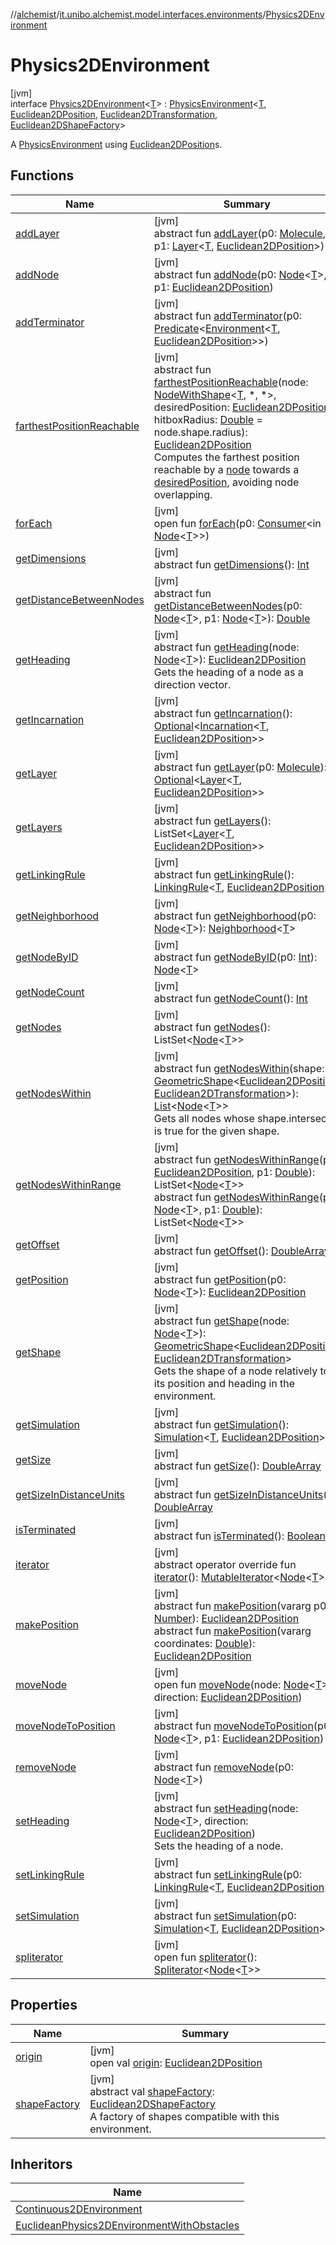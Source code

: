 //[alchemist](../../../index.md)/[it.unibo.alchemist.model.interfaces.environments](../index.md)/[Physics2DEnvironment](index.md)

# Physics2DEnvironment

[jvm]\
interface [Physics2DEnvironment](index.md)<[T](index.md)> : [PhysicsEnvironment](../-physics-environment/index.md)<[T](index.md), [Euclidean2DPosition](../../it.unibo.alchemist.model.implementations.positions/-euclidean2-d-position/index.md), [Euclidean2DTransformation](../../it.unibo.alchemist.model.interfaces.geometry.euclidean2d/-euclidean2-d-transformation/index.md), [Euclidean2DShapeFactory](../../it.unibo.alchemist.model.interfaces.geometry.euclidean2d/-euclidean2-d-shape-factory/index.md)> 

A [PhysicsEnvironment](../-physics-environment/index.md) using [Euclidean2DPosition](../../it.unibo.alchemist.model.implementations.positions/-euclidean2-d-position/index.md)s.

## Functions

| Name | Summary |
|---|---|
| [addLayer](index.md#806138134%2FFunctions%2F-267951372) | [jvm]<br>abstract fun [addLayer](index.md#806138134%2FFunctions%2F-267951372)(p0: [Molecule](../../it.unibo.alchemist.model.interfaces/-molecule/index.md), p1: [Layer](../../it.unibo.alchemist.model.interfaces/-layer/index.md)<[T](index.md), [Euclidean2DPosition](../../it.unibo.alchemist.model.implementations.positions/-euclidean2-d-position/index.md)>) |
| [addNode](index.md#1375163507%2FFunctions%2F-267951372) | [jvm]<br>abstract fun [addNode](index.md#1375163507%2FFunctions%2F-267951372)(p0: [Node](../../it.unibo.alchemist.model.interfaces/-node/index.md)<[T](index.md)>, p1: [Euclidean2DPosition](../../it.unibo.alchemist.model.implementations.positions/-euclidean2-d-position/index.md)) |
| [addTerminator](index.md#672173749%2FFunctions%2F-267951372) | [jvm]<br>abstract fun [addTerminator](index.md#672173749%2FFunctions%2F-267951372)(p0: [Predicate](https://docs.oracle.com/javase/8/docs/api/java/util/function/Predicate.html)<[Environment](../../it.unibo.alchemist.model.interfaces/-environment/index.md)<[T](index.md), [Euclidean2DPosition](../../it.unibo.alchemist.model.implementations.positions/-euclidean2-d-position/index.md)>>) |
| [farthestPositionReachable](index.md#-1717437435%2FFunctions%2F-267951372) | [jvm]<br>abstract fun [farthestPositionReachable](index.md#-1717437435%2FFunctions%2F-267951372)(node: [NodeWithShape](../../it.unibo.alchemist.model.interfaces.nodes/-node-with-shape/index.md)<[T](index.md), *, *>, desiredPosition: [Euclidean2DPosition](../../it.unibo.alchemist.model.implementations.positions/-euclidean2-d-position/index.md), hitboxRadius: [Double](https://kotlinlang.org/api/latest/jvm/stdlib/kotlin/-double/index.html) = node.shape.radius): [Euclidean2DPosition](../../it.unibo.alchemist.model.implementations.positions/-euclidean2-d-position/index.md)<br>Computes the farthest position reachable by a [node](index.md#-1717437435%2FFunctions%2F-267951372) towards a [desiredPosition](index.md#-1717437435%2FFunctions%2F-267951372), avoiding node overlapping. |
| [forEach](../../it.unibo.alchemist.model.implementations.neighborhoods/-simple-neighborhood/index.md#1379299152%2FFunctions%2F-267951372) | [jvm]<br>open fun [forEach](../../it.unibo.alchemist.model.implementations.neighborhoods/-simple-neighborhood/index.md#1379299152%2FFunctions%2F-267951372)(p0: [Consumer](https://docs.oracle.com/javase/8/docs/api/java/util/function/Consumer.html)<in [Node](../../it.unibo.alchemist.model.interfaces/-node/index.md)<[T](index.md)>>) |
| [getDimensions](../../it.unibo.alchemist.model.interfaces/-environment/get-dimensions.md) | [jvm]<br>abstract fun [getDimensions](../../it.unibo.alchemist.model.interfaces/-environment/get-dimensions.md)(): [Int](https://kotlinlang.org/api/latest/jvm/stdlib/kotlin/-int/index.html) |
| [getDistanceBetweenNodes](../-physics-environment-with-graph/index.md#1545521498%2FFunctions%2F-267951372) | [jvm]<br>abstract fun [getDistanceBetweenNodes](../-physics-environment-with-graph/index.md#1545521498%2FFunctions%2F-267951372)(p0: [Node](../../it.unibo.alchemist.model.interfaces/-node/index.md)<[T](index.md)>, p1: [Node](../../it.unibo.alchemist.model.interfaces/-node/index.md)<[T](index.md)>): [Double](https://kotlinlang.org/api/latest/jvm/stdlib/kotlin/-double/index.html) |
| [getHeading](../-physics-environment/get-heading.md) | [jvm]<br>abstract fun [getHeading](../-physics-environment/get-heading.md)(node: [Node](../../it.unibo.alchemist.model.interfaces/-node/index.md)<[T](index.md)>): [Euclidean2DPosition](../../it.unibo.alchemist.model.implementations.positions/-euclidean2-d-position/index.md)<br>Gets the heading of a node as a direction vector. |
| [getIncarnation](../../it.unibo.alchemist.model.interfaces/-environment/get-incarnation.md) | [jvm]<br>abstract fun [getIncarnation](../../it.unibo.alchemist.model.interfaces/-environment/get-incarnation.md)(): [Optional](https://docs.oracle.com/javase/8/docs/api/java/util/Optional.html)<[Incarnation](../../it.unibo.alchemist.model.interfaces/-incarnation/index.md)<[T](index.md), [Euclidean2DPosition](../../it.unibo.alchemist.model.implementations.positions/-euclidean2-d-position/index.md)>> |
| [getLayer](../-physics-environment-with-graph/index.md#-1122345695%2FFunctions%2F-267951372) | [jvm]<br>abstract fun [getLayer](../-physics-environment-with-graph/index.md#-1122345695%2FFunctions%2F-267951372)(p0: [Molecule](../../it.unibo.alchemist.model.interfaces/-molecule/index.md)): [Optional](https://docs.oracle.com/javase/8/docs/api/java/util/Optional.html)<[Layer](../../it.unibo.alchemist.model.interfaces/-layer/index.md)<[T](index.md), [Euclidean2DPosition](../../it.unibo.alchemist.model.implementations.positions/-euclidean2-d-position/index.md)>> |
| [getLayers](../../it.unibo.alchemist.model.interfaces/-environment/get-layers.md) | [jvm]<br>abstract fun [getLayers](../../it.unibo.alchemist.model.interfaces/-environment/get-layers.md)(): ListSet<[Layer](../../it.unibo.alchemist.model.interfaces/-layer/index.md)<[T](index.md), [Euclidean2DPosition](../../it.unibo.alchemist.model.implementations.positions/-euclidean2-d-position/index.md)>> |
| [getLinkingRule](../../it.unibo.alchemist.model.interfaces/-environment/get-linking-rule.md) | [jvm]<br>abstract fun [getLinkingRule](../../it.unibo.alchemist.model.interfaces/-environment/get-linking-rule.md)(): [LinkingRule](../../it.unibo.alchemist.model.interfaces/-linking-rule/index.md)<[T](index.md), [Euclidean2DPosition](../../it.unibo.alchemist.model.implementations.positions/-euclidean2-d-position/index.md)> |
| [getNeighborhood](../-physics-environment-with-graph/index.md#-85790470%2FFunctions%2F-267951372) | [jvm]<br>abstract fun [getNeighborhood](../-physics-environment-with-graph/index.md#-85790470%2FFunctions%2F-267951372)(p0: [Node](../../it.unibo.alchemist.model.interfaces/-node/index.md)<[T](index.md)>): [Neighborhood](../../it.unibo.alchemist.model.interfaces/-neighborhood/index.md)<[T](index.md)> |
| [getNodeByID](../-physics-environment-with-graph/index.md#-133466387%2FFunctions%2F-267951372) | [jvm]<br>abstract fun [getNodeByID](../-physics-environment-with-graph/index.md#-133466387%2FFunctions%2F-267951372)(p0: [Int](https://kotlinlang.org/api/latest/jvm/stdlib/kotlin/-int/index.html)): [Node](../../it.unibo.alchemist.model.interfaces/-node/index.md)<[T](index.md)> |
| [getNodeCount](../../it.unibo.alchemist.model.interfaces/-environment/get-node-count.md) | [jvm]<br>abstract fun [getNodeCount](../../it.unibo.alchemist.model.interfaces/-environment/get-node-count.md)(): [Int](https://kotlinlang.org/api/latest/jvm/stdlib/kotlin/-int/index.html) |
| [getNodes](../../it.unibo.alchemist.model.interfaces/-environment/get-nodes.md) | [jvm]<br>abstract fun [getNodes](../../it.unibo.alchemist.model.interfaces/-environment/get-nodes.md)(): ListSet<[Node](../../it.unibo.alchemist.model.interfaces/-node/index.md)<[T](index.md)>> |
| [getNodesWithin](index.md#-882847776%2FFunctions%2F-267951372) | [jvm]<br>abstract fun [getNodesWithin](index.md#-882847776%2FFunctions%2F-267951372)(shape: [GeometricShape](../../it.unibo.alchemist.model.interfaces.geometry/-geometric-shape/index.md)<[Euclidean2DPosition](../../it.unibo.alchemist.model.implementations.positions/-euclidean2-d-position/index.md), [Euclidean2DTransformation](../../it.unibo.alchemist.model.interfaces.geometry.euclidean2d/-euclidean2-d-transformation/index.md)>): [List](https://kotlinlang.org/api/latest/jvm/stdlib/kotlin.collections/-list/index.html)<[Node](../../it.unibo.alchemist.model.interfaces/-node/index.md)<[T](index.md)>><br>Gets all nodes whose shape.intersect is true for the given shape. |
| [getNodesWithinRange](index.md#1286723092%2FFunctions%2F-267951372) | [jvm]<br>abstract fun [getNodesWithinRange](index.md#1286723092%2FFunctions%2F-267951372)(p0: [Euclidean2DPosition](../../it.unibo.alchemist.model.implementations.positions/-euclidean2-d-position/index.md), p1: [Double](https://kotlinlang.org/api/latest/jvm/stdlib/kotlin/-double/index.html)): ListSet<[Node](../../it.unibo.alchemist.model.interfaces/-node/index.md)<[T](index.md)>><br>abstract fun [getNodesWithinRange](../-physics-environment-with-graph/index.md#-1612566862%2FFunctions%2F-267951372)(p0: [Node](../../it.unibo.alchemist.model.interfaces/-node/index.md)<[T](index.md)>, p1: [Double](https://kotlinlang.org/api/latest/jvm/stdlib/kotlin/-double/index.html)): ListSet<[Node](../../it.unibo.alchemist.model.interfaces/-node/index.md)<[T](index.md)>> |
| [getOffset](../../it.unibo.alchemist.model.interfaces/-environment/get-offset.md) | [jvm]<br>abstract fun [getOffset](../../it.unibo.alchemist.model.interfaces/-environment/get-offset.md)(): [DoubleArray](https://kotlinlang.org/api/latest/jvm/stdlib/kotlin/-double-array/index.html) |
| [getPosition](../-physics-environment-with-graph/index.md#1369612629%2FFunctions%2F-267951372) | [jvm]<br>abstract fun [getPosition](../-physics-environment-with-graph/index.md#1369612629%2FFunctions%2F-267951372)(p0: [Node](../../it.unibo.alchemist.model.interfaces/-node/index.md)<[T](index.md)>): [Euclidean2DPosition](../../it.unibo.alchemist.model.implementations.positions/-euclidean2-d-position/index.md) |
| [getShape](../-physics-environment/get-shape.md) | [jvm]<br>abstract fun [getShape](../-physics-environment/get-shape.md)(node: [Node](../../it.unibo.alchemist.model.interfaces/-node/index.md)<[T](index.md)>): [GeometricShape](../../it.unibo.alchemist.model.interfaces.geometry/-geometric-shape/index.md)<[Euclidean2DPosition](../../it.unibo.alchemist.model.implementations.positions/-euclidean2-d-position/index.md), [Euclidean2DTransformation](../../it.unibo.alchemist.model.interfaces.geometry.euclidean2d/-euclidean2-d-transformation/index.md)><br>Gets the shape of a node relatively to its position and heading in the environment. |
| [getSimulation](../../it.unibo.alchemist.model.interfaces/-environment/get-simulation.md) | [jvm]<br>abstract fun [getSimulation](../../it.unibo.alchemist.model.interfaces/-environment/get-simulation.md)(): [Simulation](../../it.unibo.alchemist.core.interfaces/-simulation/index.md)<[T](index.md), [Euclidean2DPosition](../../it.unibo.alchemist.model.implementations.positions/-euclidean2-d-position/index.md)> |
| [getSize](../../it.unibo.alchemist.model.interfaces/-environment/get-size.md) | [jvm]<br>abstract fun [getSize](../../it.unibo.alchemist.model.interfaces/-environment/get-size.md)(): [DoubleArray](https://kotlinlang.org/api/latest/jvm/stdlib/kotlin/-double-array/index.html) |
| [getSizeInDistanceUnits](../../it.unibo.alchemist.model.interfaces/-environment/get-size-in-distance-units.md) | [jvm]<br>abstract fun [getSizeInDistanceUnits](../../it.unibo.alchemist.model.interfaces/-environment/get-size-in-distance-units.md)(): [DoubleArray](https://kotlinlang.org/api/latest/jvm/stdlib/kotlin/-double-array/index.html) |
| [isTerminated](../../it.unibo.alchemist.model.interfaces/-environment/is-terminated.md) | [jvm]<br>abstract fun [isTerminated](../../it.unibo.alchemist.model.interfaces/-environment/is-terminated.md)(): [Boolean](https://kotlinlang.org/api/latest/jvm/stdlib/kotlin/-boolean/index.html) |
| [iterator](../../it.unibo.alchemist.model.interfaces.nodes/-node-with-shape/index.md#-1651023311%2FFunctions%2F-267951372) | [jvm]<br>abstract operator override fun [iterator](../../it.unibo.alchemist.model.interfaces.nodes/-node-with-shape/index.md#-1651023311%2FFunctions%2F-267951372)(): [MutableIterator](https://kotlinlang.org/api/latest/jvm/stdlib/kotlin.collections/-mutable-iterator/index.html)<[Node](../../it.unibo.alchemist.model.interfaces/-node/index.md)<[T](index.md)>> |
| [makePosition](../-physics-environment-with-graph/index.md#1042884226%2FFunctions%2F-267951372) | [jvm]<br>abstract fun [makePosition](../-physics-environment-with-graph/index.md#1042884226%2FFunctions%2F-267951372)(vararg p0: [Number](https://kotlinlang.org/api/latest/jvm/stdlib/kotlin/-number/index.html)): [Euclidean2DPosition](../../it.unibo.alchemist.model.implementations.positions/-euclidean2-d-position/index.md)<br>abstract fun [makePosition](../../it.unibo.alchemist.model.interfaces/-euclidean-environment/make-position.md)(vararg coordinates: [Double](https://kotlinlang.org/api/latest/jvm/stdlib/kotlin/-double/index.html)): [Euclidean2DPosition](../../it.unibo.alchemist.model.implementations.positions/-euclidean2-d-position/index.md) |
| [moveNode](index.md#1726629773%2FFunctions%2F-267951372) | [jvm]<br>open fun [moveNode](index.md#1726629773%2FFunctions%2F-267951372)(node: [Node](../../it.unibo.alchemist.model.interfaces/-node/index.md)<[T](index.md)>, direction: [Euclidean2DPosition](../../it.unibo.alchemist.model.implementations.positions/-euclidean2-d-position/index.md)) |
| [moveNodeToPosition](index.md#-458544537%2FFunctions%2F-267951372) | [jvm]<br>abstract fun [moveNodeToPosition](index.md#-458544537%2FFunctions%2F-267951372)(p0: [Node](../../it.unibo.alchemist.model.interfaces/-node/index.md)<[T](index.md)>, p1: [Euclidean2DPosition](../../it.unibo.alchemist.model.implementations.positions/-euclidean2-d-position/index.md)) |
| [removeNode](../-physics-environment-with-graph/index.md#-306697004%2FFunctions%2F-267951372) | [jvm]<br>abstract fun [removeNode](../-physics-environment-with-graph/index.md#-306697004%2FFunctions%2F-267951372)(p0: [Node](../../it.unibo.alchemist.model.interfaces/-node/index.md)<[T](index.md)>) |
| [setHeading](index.md#-893498713%2FFunctions%2F-267951372) | [jvm]<br>abstract fun [setHeading](index.md#-893498713%2FFunctions%2F-267951372)(node: [Node](../../it.unibo.alchemist.model.interfaces/-node/index.md)<[T](index.md)>, direction: [Euclidean2DPosition](../../it.unibo.alchemist.model.implementations.positions/-euclidean2-d-position/index.md))<br>Sets the heading of a node. |
| [setLinkingRule](index.md#73596215%2FFunctions%2F-267951372) | [jvm]<br>abstract fun [setLinkingRule](index.md#73596215%2FFunctions%2F-267951372)(p0: [LinkingRule](../../it.unibo.alchemist.model.interfaces/-linking-rule/index.md)<[T](index.md), [Euclidean2DPosition](../../it.unibo.alchemist.model.implementations.positions/-euclidean2-d-position/index.md)>) |
| [setSimulation](index.md#709873583%2FFunctions%2F-267951372) | [jvm]<br>abstract fun [setSimulation](index.md#709873583%2FFunctions%2F-267951372)(p0: [Simulation](../../it.unibo.alchemist.core.interfaces/-simulation/index.md)<[T](index.md), [Euclidean2DPosition](../../it.unibo.alchemist.model.implementations.positions/-euclidean2-d-position/index.md)>) |
| [spliterator](../../it.unibo.alchemist.loader.deployments/-close-to-g-p-s-trace/index.md#-1387152138%2FFunctions%2F-267951372) | [jvm]<br>open fun [spliterator](../../it.unibo.alchemist.loader.deployments/-close-to-g-p-s-trace/index.md#-1387152138%2FFunctions%2F-267951372)(): [Spliterator](https://docs.oracle.com/javase/8/docs/api/java/util/Spliterator.html)<[Node](../../it.unibo.alchemist.model.interfaces/-node/index.md)<[T](index.md)>> |

## Properties

| Name | Summary |
|---|---|
| [origin](index.md#1333679090%2FProperties%2F-267951372) | [jvm]<br>open val [origin](index.md#1333679090%2FProperties%2F-267951372): [Euclidean2DPosition](../../it.unibo.alchemist.model.implementations.positions/-euclidean2-d-position/index.md) |
| [shapeFactory](index.md#1671195151%2FProperties%2F-267951372) | [jvm]<br>abstract val [shapeFactory](index.md#1671195151%2FProperties%2F-267951372): [Euclidean2DShapeFactory](../../it.unibo.alchemist.model.interfaces.geometry.euclidean2d/-euclidean2-d-shape-factory/index.md)<br>A factory of shapes compatible with this environment. |

## Inheritors

| Name |
|---|
| [Continuous2DEnvironment](../../it.unibo.alchemist.model.implementations.environments/-continuous2-d-environment/index.md) |
| [EuclideanPhysics2DEnvironmentWithObstacles](../-euclidean-physics2-d-environment-with-obstacles/index.md) |
